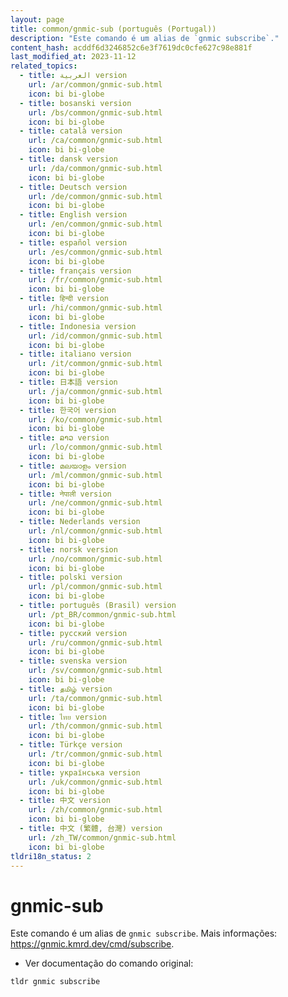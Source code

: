```yaml
---
layout: page
title: common/gnmic-sub (português (Portugal))
description: "Este comando é um alias de `gnmic subscribe`."
content_hash: acddf6d3246852c6e3f7619dc0cfe627c98e881f
last_modified_at: 2023-11-12
related_topics:
  - title: العربية version
    url: /ar/common/gnmic-sub.html
    icon: bi bi-globe
  - title: bosanski version
    url: /bs/common/gnmic-sub.html
    icon: bi bi-globe
  - title: català version
    url: /ca/common/gnmic-sub.html
    icon: bi bi-globe
  - title: dansk version
    url: /da/common/gnmic-sub.html
    icon: bi bi-globe
  - title: Deutsch version
    url: /de/common/gnmic-sub.html
    icon: bi bi-globe
  - title: English version
    url: /en/common/gnmic-sub.html
    icon: bi bi-globe
  - title: español version
    url: /es/common/gnmic-sub.html
    icon: bi bi-globe
  - title: français version
    url: /fr/common/gnmic-sub.html
    icon: bi bi-globe
  - title: हिन्दी version
    url: /hi/common/gnmic-sub.html
    icon: bi bi-globe
  - title: Indonesia version
    url: /id/common/gnmic-sub.html
    icon: bi bi-globe
  - title: italiano version
    url: /it/common/gnmic-sub.html
    icon: bi bi-globe
  - title: 日本語 version
    url: /ja/common/gnmic-sub.html
    icon: bi bi-globe
  - title: 한국어 version
    url: /ko/common/gnmic-sub.html
    icon: bi bi-globe
  - title: ລາວ version
    url: /lo/common/gnmic-sub.html
    icon: bi bi-globe
  - title: മലയാളം version
    url: /ml/common/gnmic-sub.html
    icon: bi bi-globe
  - title: नेपाली version
    url: /ne/common/gnmic-sub.html
    icon: bi bi-globe
  - title: Nederlands version
    url: /nl/common/gnmic-sub.html
    icon: bi bi-globe
  - title: norsk version
    url: /no/common/gnmic-sub.html
    icon: bi bi-globe
  - title: polski version
    url: /pl/common/gnmic-sub.html
    icon: bi bi-globe
  - title: português (Brasil) version
    url: /pt_BR/common/gnmic-sub.html
    icon: bi bi-globe
  - title: русский version
    url: /ru/common/gnmic-sub.html
    icon: bi bi-globe
  - title: svenska version
    url: /sv/common/gnmic-sub.html
    icon: bi bi-globe
  - title: தமிழ் version
    url: /ta/common/gnmic-sub.html
    icon: bi bi-globe
  - title: ไทย version
    url: /th/common/gnmic-sub.html
    icon: bi bi-globe
  - title: Türkçe version
    url: /tr/common/gnmic-sub.html
    icon: bi bi-globe
  - title: українська version
    url: /uk/common/gnmic-sub.html
    icon: bi bi-globe
  - title: 中文 version
    url: /zh/common/gnmic-sub.html
    icon: bi bi-globe
  - title: 中文 (繁體, 台灣) version
    url: /zh_TW/common/gnmic-sub.html
    icon: bi bi-globe
tldri18n_status: 2
---
```

# gnmic-sub

Este comando é um alias de `gnmic subscribe`.
Mais informações: <https://gnmic.kmrd.dev/cmd/subscribe>.

- Ver documentação do comando original:

`tldr gnmic subscribe`
